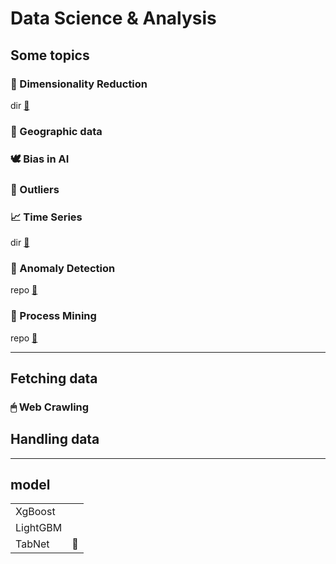 # Data Science & Analysis


## Some topics

### 🌠 Dimensionality Reduction
dir [📑](https://github.com/m0oon0/Data-Science/blob/main/Dimensionality-Reduction/readme.md)

### 🚓 Geographic data

### 🕊 Bias in AI

### 👥 Outliers

### 📈 Time Series
dir [📑](https://github.com/m0oon0/Data-Science/blob/main/Time-Series/readme.md)

### 👀 Anomaly Detection
repo [🔗](https://github.com/m0oon0/Anomaly-Detection)

### 📇 Process Mining
repo [🔗](https://github.com/m0oon0/Process-Mining)

---

## Fetching data

### 🖱 Web Crawling

## Handling data

---

## model

|||
|---|---|
|XgBoost||
|LightGBM||
|TabNet|🔗|

